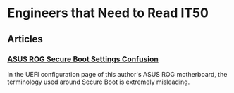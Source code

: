 # Engineers that Need to Read IT50

## Articles

### [ASUS ROG Secure Boot Settings Confusion](https://blog.yuuta.moe/2021/12/25/asus-rog-secure-boot-confusion/)

In the UEFI configuration page of this author's ASUS ROG motherboard, the terminology used around Secure Boot is extremely misleading.
